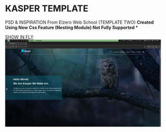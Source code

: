 # KASPER TEMPLATE

PSD & INSPIRATION From Elzero Web School (TEMPLATE TWO)
**Created Using New Css Feature (Nesting Module) Not Fully Supported \***

[SHOW IN FLY](https://u-shen.github.io/DEV-USHEN/)
![Show Case](./assets/2024-08-25_12:28:56_GRIM.png)
